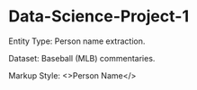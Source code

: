 # Data-Science-Project-1

Entity Type: Person name extraction.

Dataset: Baseball (MLB) commentaries.

Markup Style: <>Person Name</>
